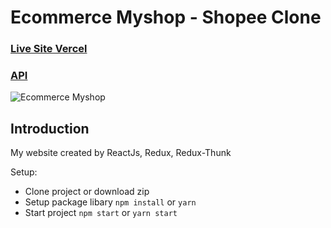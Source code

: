 # Ecommerce Myshop - Shopee Clone

### [Live Site Vercel](https://shopee-clone-ten.vercel.app/)

### [API](https://api-ecom.duthanhduoc.com/)

![Ecommerce Myshop](https://i.imgur.com/ie8JyQA.png)

## Introduction

My website created by ReactJs, Redux, Redux-Thunk

Setup:

- Clone project or download zip
- Setup package libary `npm install` or `yarn`
- Start project `npm start` or `yarn start`
